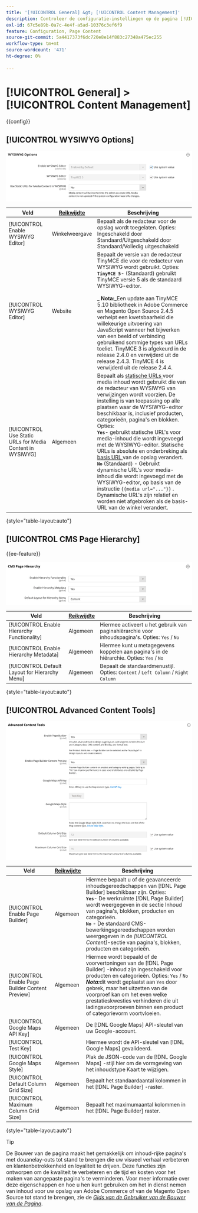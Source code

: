 ```yaml
---
title: '[!UICONTROL General] &gt; [!UICONTROL Content Management]'
description: Controleer de configuratie-instellingen op de pagina [!UICONTROL General] &gt; [!UICONTROL Content Management] van Commerce Admin.
exl-id: 67c5e89b-0a7c-4e4f-a5ad-10376c3ef6f9
feature: Configuration, Page Content
source-git-commit: 5a4417373f6dc720e8e14f883c27348a475ec255
workflow-type: tm+mt
source-wordcount: '471'
ht-degree: 0%

---
```


# [!UICONTROL General] > [!UICONTROL Content Management]

{{config}}

## [!UICONTROL WYSIWYG Options]

![ de Opties van WYSIWYG ](./assets/content-management-wysiwyg-options.png)<!-- zoom -->

<!-- [WYSIWYG Options](https://experienceleague.adobe.com/en/docs/commerce-admin/content-design/wysiwyg/editor) -->

| Veld | [ Reikwijdte ](../../getting-started/websites-stores-views.md#scope-settings) | Beschrijving |
|--- |--- |--- |
| [!UICONTROL Enable WYSIWYG Editor] | Winkelweergave | Bepaalt als de redacteur voor de opslag wordt toegelaten. Opties: Ingeschakeld door Standaard/Uitgeschakeld door Standaard/Volledig uitgeschakeld |
| [!UICONTROL WYSIWYG Editor] | Website | Bepaalt de versie van de redacteur TinyMCE die voor de redacteur van WYSIWYG wordt gebruikt. Opties: <br/>**`TinyMCE 5`**- (Standaard) gebruikt TinyMCE versie 5 als de standaard WYSIWYG-editor.<br><br>_ **&#x200B; Nota:**&#x200B;_Een update aan TinyMCE 5.10 bibliotheek in Adobe Commerce en Magento Open Source 2.4.5 verhelpt een kwetsbaarheid die willekeurige uitvoering van JavaScript wanneer het bijwerken van een beeld of verbinding gebruikend sommige types van URLs toeliet. TinyMCE 3 is afgekeurd in de release 2.4.0 en verwijderd uit de release 2.4.3. TinyMCE 4 is verwijderd uit de release 2.4.4. |
| [!UICONTROL Use Static URLs for Media Content in WYSIWYG] | Algemeen | Bepaalt als [ statische URLs ](../../content-design/catalog-urls-dynamic-media.md) voor media inhoud wordt gebruikt die van de redacteur van WYSIWYG van verwijzingen wordt voorzien. De instelling is van toepassing op alle plaatsen waar de WYSIWYG-editor beschikbaar is, inclusief producten, categorieën, pagina&#39;s en blokken. Opties: <br/>**`Yes`**- gebruikt statische URL&#39;s voor media-inhoud die wordt ingevoegd met de WYSIWYG-editor. Statische URLs is absolute en onderbreking als [ basis URL ](../../stores-purchase/store-urls.md) van de opslag verandert.<br/>**`No`** (Standaard) - Gebruikt dynamische URL&#39;s voor media-inhoud die wordt ingevoegd met de WYSIWYG-editor, op basis van de instructie `{{media url="..."}}` . Dynamische URL&#39;s zijn relatief en worden niet afgebroken als de basis-URL van de winkel verandert. |

{style="table-layout:auto"}

## [!UICONTROL CMS Page Hierarchy]

{{ee-feature}}

![ de Hiërarchie van de Pagina van CMS ](./assets/content-management-cms-page-hierarchy.png)<!-- zoom -->

<!--[CMS Page Hierarchy](https://experienceleague.adobe.com/en/docs/commerce-admin/content-design/elements/pages/page-hierarchy) -->

| Veld | [ Reikwijdte ](../../getting-started/websites-stores-views.md#scope-settings) | Beschrijving |
|--- |--- |--- |
| [!UICONTROL Enable Hierarchy Functionality] | Algemeen | Hiermee activeert u het gebruik van paginahiërarchie voor inhoudspagina&#39;s. Opties: `Yes` / `No` |
| [!UICONTROL Enable Hierarchy Metadata] | Algemeen | Hiermee kunt u metagegevens koppelen aan pagina&#39;s in de hiërarchie. Opties: `Yes` / `No` |
| [!UICONTROL Default Layout for Hierarchy Menu] | Algemeen | Bepaalt de standaardmenustijl. Opties: `Content` / `Left Column` / `Right Column` |

{style="table-layout:auto"}

## [!UICONTROL Advanced Content Tools]

![ Geavanceerde Hulpmiddelen van de Inhoud ](./assets/content-management-advanced-content-tools.png)<!-- zoom -->

<!-- [Advanced Content Tools](https://experienceleague.adobe.com/en/docs/commerce-admin/page-builder/walkthrough/3-catalog-content) -->

| Veld | [ Reikwijdte ](../../getting-started/websites-stores-views.md#scope-settings) | Beschrijving |
|--- |--- |--- |
| [!UICONTROL Enable Page Builder] | Algemeen | Hiermee bepaalt u of de geavanceerde inhoudsgereedschappen van [!DNL Page Builder] beschikbaar zijn. Opties: <br/>**`Yes`**- De werkruimte [!DNL Page Builder] wordt weergegeven in de sectie Inhoud van pagina&#39;s, blokken, producten en categorieën.<br/>**`No`** - De standaard CMS-bewerkingsgereedschappen worden weergegeven in de _[!UICONTROL Content]_-sectie van pagina&#39;s, blokken, producten en categorieën. |
| [!UICONTROL Enable Page Builder Content Preview] | Algemeen | Hiermee wordt bepaald of de voorvertoningen van de [!DNL Page Builder] -inhoud zijn ingeschakeld voor producten en categorieën. Opties: `Yes` / `No` <br/>**_Nota:_**&#x200B;dit wordt geplaatst aan `Yes` door gebrek, maar het uitzetten van de voorproef kan om het even welke prestatieskwesties verhinderen die uit ladingsvoorproeven binnen een product of categorievorm voortvloeien. |
| [!UICONTROL Google Maps API Key] | Algemeen | De [!DNL Google Maps] API-sleutel van uw Google-account. |
| [!UICONTROL Test Key] |  | Hiermee wordt de API-sleutel van [!DNL Google Maps] gevalideerd. |
| [!UICONTROL Google Maps Style] | Algemeen | Plak de JSON-code van de [!DNL Google Maps] -stijl hier om de vormgeving van het inhoudstype Kaart te wijzigen. |
| [!UICONTROL Default Column Grid Size] | Algemeen | Bepaalt het standaardaantal kolommen in het [!DNL Page Builder] -raster. |
| [!UICONTROL Maximum Column Grid Size] | Algemeen | Bepaalt het maximumaantal kolommen in het [!DNL Page Builder] raster. |

{style="table-layout:auto"}

>[!TIP]
>
>De Bouwer van de pagina maakt het gemakkelijk om inhoud-rijke pagina&#39;s met douanelay-outs tot stand te brengen die uw visueel verhaal verbeteren en klantenbetrokkenheid en loyaliteit te drijven. Deze functies zijn ontworpen om de kwaliteit te verbeteren en de tijd en kosten voor het maken van aangepaste pagina&#39;s te verminderen. Voor meer informatie over deze eigenschappen en hoe u hen kunt gebruiken om het in dienst nemen van inhoud voor uw opslag van Adobe Commerce of van de Magento Open Source tot stand te brengen, zie de [_Gids van de Gebruiker van de Bouwer van de Pagina_](../../page-builder/guide-overview.md).
